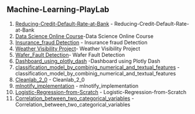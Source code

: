 ## Machine-Learning-PlayLab
1. [Reducing-Credit-Default-Rate-at-Bank](https://github.com/Sakil786/Reducing-Credit-Default-Rate-at-ABC-Bank- "Reducing-Credit-Default-Rate-at-Bank") - Reducing-Credit-Default-Rate-at-Bank
2. [Data Science Online Course](https://github.com/Sakil786/Data_Science_Online_Course "Data Science Online Course")-Data Science Online Course
3. [Insurance_fraud Detection](https://github.com/Sakil786/Insurance_fraudDetection_deployment "Insurance_fraudDetection_deployment") - Insurance fraud Detection
4. [Weather Visibility Project](https://github.com/Sakil786/Weather-Visibility-prediction "Weather Visibility Project")- Weather Visibility Project
5. [Wafer_Fault Detection](https://github.com/Sakil786/wafer_fault_detection "wafer_fault_detection")- Wafer Fault Detection
6. [Dashboard_using_plotly_dash](https://github.com/Sakil786/Dashboard_using_plotly_dash "Dashboard_using_plotly_dash") -Dashboard using Plotly Dash
7. [classification_model_by_combinig_numerical_and_textual_features](https://github.com/Sakil786/classification_model_by_combinig_numerical_and_textual_features "classification_model_by_combinig_numerical_and_textual_features") -classification_model_by_combinig_numerical_and_textual_features
8. [Cleanlab_2_0](https://github.com/Sakil786/Cleanlab_2_0/blob/main/Cleanlab_2_0.ipynb "Cleanlab_2_0") - Cleanlab_2_0
9. [mlnotify_implementation](https://github.com/Sakil786/mlnotify_implementation/blob/main/mlnotify_implementation.ipynb "mlnotify_implementation") - mlnotify_implementation
10. [Logistic-Regression-from-Scratch](https://github.com/Sakil786/Logistic-Regression-from-Scratch-Youtube_Implementation "Logistic-Regression-from-Scratch") - Logistic-Regression-from-Scratch
11. [Correlation_between_two_categorical_variables](https://github.com/Sakil786/Correlation_between_two_categorical_variables "Correlation_between_two_categorical_variables") - Correlation_between_two_categorical_variables
